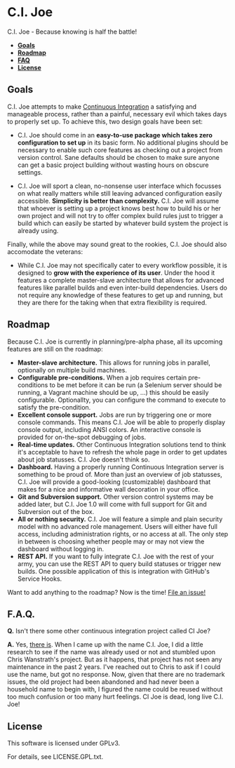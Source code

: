 C.I. Joe
========

C.I. Joe - Because knowing is half the battle!

 * **[Goals](#goals)**
 * **[Roadmap](#roadmap)**
 * **[FAQ](#faq)**
 * **[License](#license)**


Goals
-----

C.I. Joe attempts to make
[Continuous Integration](http://en.wikipedia.org/wiki/Continuous_integration) a
satisfying and manageable process, rather than a painful, necessary evil which
takes days to properly set up. To achieve this, two design goals have been set:

 * C.I. Joe should come in an __easy-to-use package which takes zero
   configuration to set up__ in its basic form. No additional plugins should be
   necessary to enable such core features as checking out a project from version
   control. Sane defaults should be chosen to make sure anyone can get a basic
   project building without wasting hours on obscure settings.

 * C.I. Joe will sport a clean, no-nonsense user interface which focusses on
   what really matters while still leaving advanced configuration easily
   accessible. __Simplicity is better than complexity.__ C.I. Joe will assume
   that whoever is setting up a project knows best how to build his or her own
   project and will not try to offer complex build rules just to trigger a
   build which can easily be started by whatever build system the project is
   already using.

Finally, while the above may sound great to the rookies, C.I. Joe should also
accomodate the veterans:

 * While C.I. Joe may not specifically cater to every workflow possible, it is
   designed to __grow with the experience of its user__. Under the hood it
   features a complete master-slave architecture that allows for advanced
   features like parallel builds and even inter-build dependencies. Users do not
   require any knowledge of these features to get up and running, but they are
   there for the taking when that extra flexibility is required.


Roadmap
-------

Because C.I. Joe is currently in planning/pre-alpha phase, all its upcoming
features are still on the roadmap:

 * **Master-slave architecture.** This allows for running jobs in parallel,
   optionally on multiple build machines.
 * **Configurable pre-conditions.** When a job requires certain pre-conditions
   to be met before it can be run (a Selenium server should be running, a
   Vagrant machine should be up, ...) this should be easily configurable.
   Optionallty, you can configure the command to execute to satisfy the
   pre-condition.
 * **Excellent console support.** Jobs are run by triggering one or more console
   commands. This means C.I. Joe will be able to properly display console
   output, including ANSI colors. An interactive console is provided for
   on-the-spot debugging of jobs.
 * **Real-time updates.** Other Continuous Integration solutions tend to think
   it's acceptable to have to refresh the whole page in order to get updates
   about job statusses. C.I. Joe doesn't think so.
 * **Dashboard.** Having a properly running Continuous Integration server is
   something to be proud of. More than just an overview of job statusses, C.I.
   Joe will provide a good-looking (customizable) dashboard that makes for a
   nice and informative wall decoration in your office.
 * **Git and Subversion support.** Other version control systems may be added
   later, but C.I. Joe 1.0 will come with full support for Git and Subversion
   out of the box.
 * **All or nothing security.** C.I. Joe will feature a simple and plain
   security model with no advanced role management. Users will either have full
   access, including administration rights, or no access at all. The only step
   in between is choosing whether people may or may not view the dashboard
   without logging in.
 * **REST API.** If you want to fully integrate C.I. Joe with the rest of your
   army, you can use the REST API to query build statuses or trigger new
   builds. One possible application of this is integration with GitHub's
   Service Hooks.

Want to add anything to the roadmap? Now is the time!
[File an issue!](https://github.com/arendjr/CI-Joe/issues/new)


F.A.Q.
------

__Q.__ Isn't there some other continuous integration project called CI Joe?

__A.__ Yes, [there is](https://github.com/defunkt/cijoe). When I came up with
the name C.I. Joe, I did a little research to see if the name was already used
or not and stumbled upon Chris Wanstrath's project. But as it happens, that
project has not seen any maintenance in the past 2 years. I've reached out to
Chris to ask if I could use the name, but got no response. Now, given that there
are no trademark issues, the old project had been abandoned and had never been a
household name to begin with, I figured the name could be reused without too
much confusion or too many hurt feelings. CI Joe is dead, long live C.I. Joe!


License
-------

This software is licensed under GPLv3.

For details, see LICENSE.GPL.txt.
